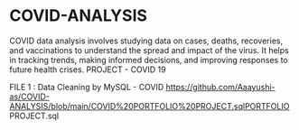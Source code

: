 # COVID-ANALYSIS
COVID data analysis involves studying data on cases, deaths, recoveries, and vaccinations to understand the spread and impact of the virus. It helps in tracking trends, making informed decisions, and improving responses to future health crises.
PROJECT - COVID 19

FILE 1 :  Data Cleaning by MySQL - COVID https://github.com/Aaayushi-as/COVID-ANALYSIS/blob/main/COVID%20PORTFOLIO%20PROJECT.sqlPORTFOLIO PROJECT.sql
